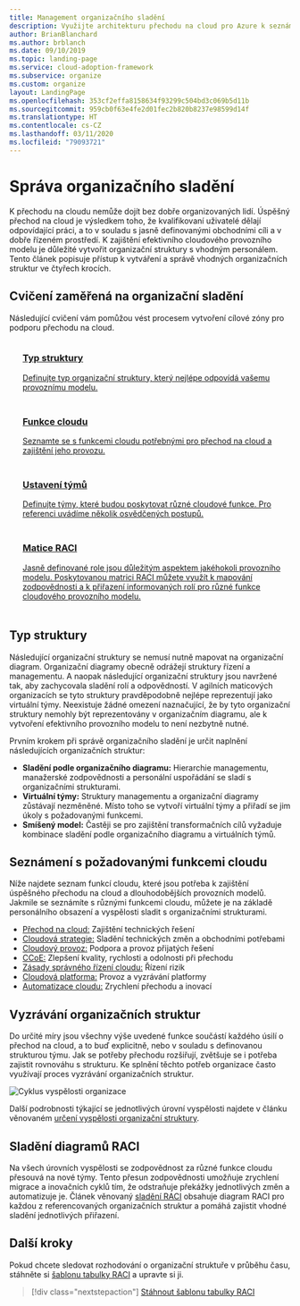 ```yaml
---
title: Management organizačního sladění
description: Využijte architekturu přechodu na cloud pro Azure k seznámení s tím, jak vytvořit a udržovat organizační sladění.
author: BrianBlanchard
ms.author: brblanch
ms.date: 09/10/2019
ms.topic: landing-page
ms.service: cloud-adoption-framework
ms.subservice: organize
ms.custom: organize
layout: LandingPage
ms.openlocfilehash: 353cf2effa8158634f93299c504bd3c069b5d11b
ms.sourcegitcommit: 959cb0f63e4fe2d01fec2b820b8237e98599d14f
ms.translationtype: HT
ms.contentlocale: cs-CZ
ms.lasthandoff: 03/11/2020
ms.locfileid: "79093721"
---
```

# <a name="manage-organizational-alignment"></a>Správa organizačního sladění

K přechodu na cloudu nemůže dojít bez dobře organizovaných lidí. Úspěšný přechod na cloud je výsledkem toho, že kvalifikovaní uživatelé dělají odpovídající práci, a to v souladu s jasně definovanými obchodními cíli a v dobře řízeném prostředí. K zajištění efektivního cloudového provozního modelu je důležité vytvořit organizační struktury s vhodným personálem. Tento článek popisuje přístup k vytváření a správě vhodných organizačních struktur ve čtyřech krocích.

## <a name="organization-alignment-exercises"></a>Cvičení zaměřená na organizační sladění

Následující cvičení vám pomůžou vést procesem vytvoření cílové zóny pro podporu přechodu na cloud.

<!-- markdownlint-disable MD033 -->

<ul class="panelContent cardsF">
    <li style="display: flex; flex-direction: column;">
        <a href="#structure-type">
            <div class="cardSize">
                <div class="cardPadding" style="padding-bottom:10px;">
                    <div class="card" style="padding-bottom:10px;">
                        <div class="cardImageOuter">
                            <div class="cardImage">
                                <img alt="" src="../_images/icons/1.png" data-linktype="external">
                            </div>
                        </div>
                        <div class="cardText" style="padding-left:0px;">
                            <h3>Typ struktury</h3>
Definujte typ organizační struktury, který nejlépe odpovídá vašemu provoznímu modelu.
                        </div>
                    </div>
                </div>
            </div>
        </a>
    </li>
    <li style="display: flex; flex-direction: column;">
        <a href="#understand-required-cloud-capabilities">
            <div class="cardSize">
                <div class="cardPadding" style="padding-bottom:10px;">
                    <div class="card" style="padding-bottom:10px;">
                        <div class="cardImageOuter">
                            <div class="cardImage">
                                <img alt="" src="../_images/icons/2.png" data-linktype="external">
                            </div>
                        </div>
                        <div class="cardText" style="padding-left:0px;">
                            <h3>Funkce cloudu</h3>
Seznamte se s funkcemi cloudu potřebnými pro přechod na cloud a zajištění jeho provozu.
                        </div>
                    </div>
                </div>
            </div>
        </a>
    </li>
    <li style="display: flex; flex-direction: column;">
        <a href="./organization-structures.md">
            <div class="cardSize">
                <div class="cardPadding" style="padding-bottom:10px;">
                    <div class="card" style="padding-bottom:10px;">
                        <div class="cardImageOuter">
                            <div class="cardImage">
                                <img alt="" src="../_images/icons/3.png" data-linktype="external">
                            </div>
                        </div>
                        <div class="cardText" style="padding-left:0px;">
                            <h3>Ustavení týmů</h3>
Definujte týmy, které budou poskytovat různé cloudové funkce. Pro referenci uvádíme několik osvědčených postupů.
                        </div>
                    </div>
                </div>
            </div>
        </a>
    </li>
    <li style="display: flex; flex-direction: column;">
        <a href="./raci-alignment.md">
            <div class="cardSize">
                <div class="cardPadding" style="padding-bottom:10px;">
                    <div class="card" style="padding-bottom:10px;">
                        <div class="cardImageOuter">
                            <div class="cardImage">
                                <img alt="" src="../_images/icons/4.png" data-linktype="external">
                            </div>
                        </div>
                        <div class="cardText" style="padding-left:0px;">
                            <h3>Matice RACI</h3>
Jasně definované role jsou důležitým aspektem jakéhokoli provozního modelu. Poskytovanou matrici RACI můžete využít k mapování zodpovědnosti a k přiřazení informovaných rolí pro různé funkce cloudového provozního modelu.
                        </div>
                    </div>
                </div>
            </div>
        </a>
    </li>
</ul>

<!-- markdownlint-enable MD033 -->

## <a name="structure-type"></a>Typ struktury

Následující organizační struktury se nemusí nutně mapovat na organizační diagram. Organizační diagramy obecně odrážejí struktury řízení a managementu. A naopak následující organizační struktury jsou navržené tak, aby zachycovala sladění rolí a odpovědností. V agilních maticových organizacích se tyto struktury pravděpodobně nejlépe reprezentují jako virtuální týmy. Neexistuje žádné omezení naznačující, že by tyto organizační struktury nemohly být reprezentovány v organizačním diagramu, ale k vytvoření efektivního provozního modelu to není nezbytně nutné.

Prvním krokem při správě organizačního sladění je určit naplnění následujících organizačních struktur:

- **Sladění podle organizačního diagramu:** Hierarchie managementu, manažerské zodpovědnosti a personální uspořádání se sladí s organizačními strukturami.
- **Virtuální týmy:** Struktury managementu a organizační diagramy zůstávají nezměněné. Místo toho se vytvoří virtuální týmy a přiřadí se jim úkoly s požadovanými funkcemi.
- **Smíšený model:** Častěji se pro zajištění transformačních cílů vyžaduje kombinace sladění podle organizačního diagramu a virtuálních týmů.

## <a name="understand-required-cloud-capabilities"></a>Seznámení s požadovanými funkcemi cloudu

Níže najdete seznam funkcí cloudu, které jsou potřeba k zajištění úspěšného přechodu na cloud a dlouhodobějších provozních modelů. Jakmile se seznámíte s různými funkcemi cloudu, můžete je na základě personálního obsazení a vyspělosti sladit s organizačními strukturami.

- [Přechod na cloud:](./cloud-adoption.md) Zajištění technických řešení
- [Cloudová strategie:](./cloud-strategy.md) Sladění technických změn a obchodními potřebami
- [Cloudový provoz:](./cloud-operations.md) Podpora a provoz přijatých řešení
- [CCoE:](./cloud-center-of-excellence.md) Zlepšení kvality, rychlosti a odolnosti při přechodu
- [Zásady správného řízení cloudu:](./cloud-governance.md) Řízení rizik
- [Cloudová platforma:](./cloud-platform.md) Provoz a vyzrávání platformy
- [Automatizace cloudu:](./cloud-automation.md) Zrychlení přechodu a inovací

## <a name="mature-organizational-structures"></a>Vyzrávání organizačních struktur

Do určité míry jsou všechny výše uvedené funkce součástí každého úsilí o přechod na cloud, a to buď explicitně, nebo v souladu s definovanou strukturou týmu.
Jak se potřeby přechodu rozšiřují, zvětšuje se i potřeba zajistit rovnováhu s strukturu. Ke splnění těchto potřeb organizace často využívají proces vyzrávání organizačních struktur.

![Cyklus vyspělosti organizace](../_images/ready/org-ready-maturity.png)

Další podrobnosti týkající se jednotlivých úrovní vyspělosti najdete v článku věnovaném [určení vyspělosti organizační struktury](./organization-structures.md).

## <a name="align-raci-charts"></a>Sladění diagramů RACI

Na všech úrovních vyspělosti se zodpovědnost za různé funkce cloudu přesouvá na nové týmy. Tento přesun zodpovědnosti umožňuje zrychlení migrace a inovačních cyklů tím, že odstraňuje překážky jednotlivých změn a automatizuje je. Článek věnovaný [sladění RACI](./raci-alignment.md) obsahuje diagram RACI pro každou z referencovaných organizačních struktur a pomáhá zajistit vhodné sladění jednotlivých přiřazení.

## <a name="next-steps"></a>Další kroky

Pokud chcete sledovat rozhodování o organizační struktuře v průběhu času, stáhněte si [šablonu tabulky RACI](https://archcenter.blob.core.windows.net/cdn/fusion/management/raci-template.xlsx) a upravte si ji.

> [!div class="nextstepaction"]
> [Stáhnout šablonu tabulky RACI](https://archcenter.blob.core.windows.net/cdn/fusion/management/raci-template.xlsx)
